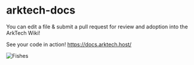 # arktech-docs

You can edit a file & submit a pull request for review and adoption into the ArkTech Wiki!

See your code in action! https://docs.arktech.host/

![Fishes](https://docs.arktech.host/images/fishy.gif)